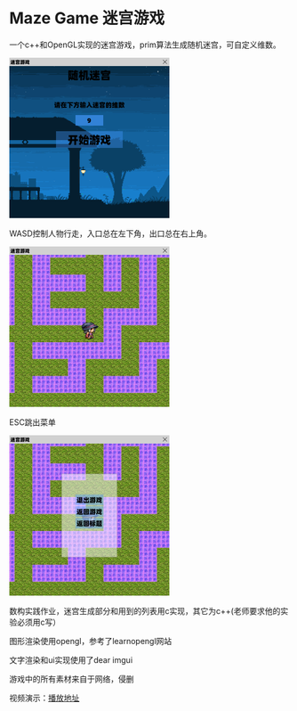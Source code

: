 # Maze Game 迷宫游戏

一个c++和OpenGL实现的迷宫游戏，prim算法生成随机迷宫，可自定义维数。

<img src="README\image-20230408212609195.png" alt="image-20230408212609195" style="zoom:50%;" />

WASD控制人物行走，入口总在左下角，出口总在右上角。

<img src="README\image-20230408212746226.png" alt="image-20230408212746226" style="zoom:50%;" />

ESC跳出菜单

<img src="README\image-20230408212838736.png" alt="image-20230408212838736" style="zoom:50%;" />

数构实践作业，迷宫生成部分和用到的列表用c实现，其它为c++(老师要求他的实验必须用c写） 

图形渲染使用opengl，参考了learnopengl网站

文字渲染和ui实现使用了dear imgui

游戏中的所有素材来自于网络，侵删

视频演示：[播放地址](https://www.bilibili.com/video/BV1bv4y1R7D4/?spm_id_from=333.999.0.0&vd_source=017b29baeb1b9ef2df8efc9212f8bc36)



